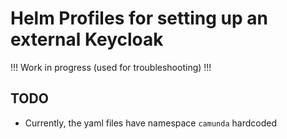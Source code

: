 # Helm Profiles for setting up an external Keycloak

!!! Work in progress (used for troubleshooting) !!!

## TODO

- Currently, the yaml files have namespace `camunda` hardcoded
